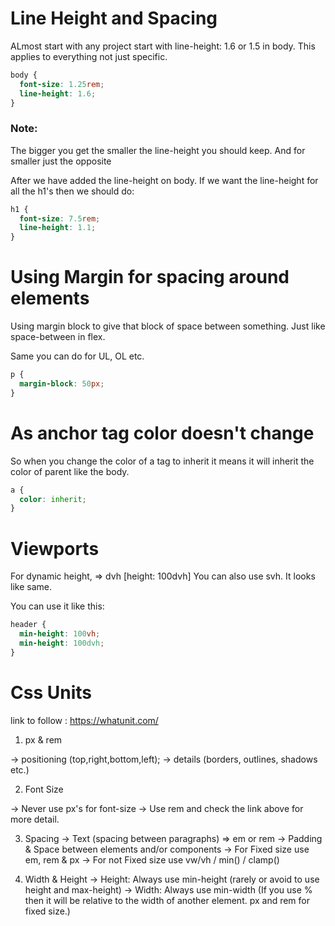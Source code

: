 # Line Height and Spacing

ALmost start with any project start with line-height: 1.6 or 1.5 in body.
This applies to everything not just specific.

```css
body {
  font-size: 1.25rem;
  line-height: 1.6;
}
```

### Note:

The bigger you get the smaller the line-height you should keep. And for smaller just the opposite

After we have added the line-height on body. If we want the line-height for all the h1's then we should do:

```css
h1 {
  font-size: 7.5rem;
  line-height: 1.1;
}
```

# Using Margin for spacing around elements

Using margin block to give that block of space between something. Just like space-between in flex.

Same you can do for UL, OL etc.

```css
p {
  margin-block: 50px;
}
```

# As anchor tag color doesn't change

So when you change the color of a tag to inherit it means it will inherit the color of parent like the body.

```css
a {
  color: inherit;
}
```

<!-- Second -->

# Viewports

For dynamic height, => dvh [height: 100dvh]
You can also use svh. It looks like same.

You can use it like this:

```css
header {
  min-height: 100vh;
  min-height: 100dvh;
}
```

# Css Units

link to follow : https://whatunit.com/

1. px & rem

-> positioning (top,right,bottom,left);
-> details (borders, outlines, shadows etc.)

2. Font Size

-> Never use px's for font-size
-> Use rem and check the link above for more detail.

3. Spacing
   -> Text (spacing between paragraphs) => em or rem
   -> Padding & Space between elements and/or components
   -> For Fixed size use em, rem & px
   -> For not Fixed size use vw/vh / min() / clamp()

4. Width & Height
   -> Height: Always use min-height (rarely or avoid to use height and max-height)
   -> Width: Always use min-width (If you use % then it will be relative to the width of another element. px and rem for fixed size.)
